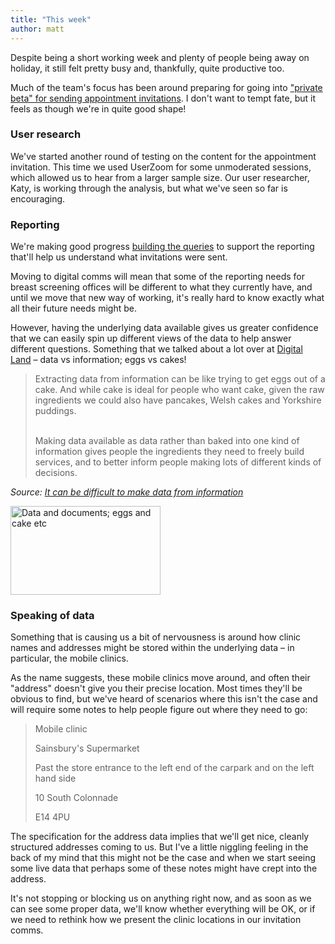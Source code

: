 ```yaml
---
title: "This week"
author: matt
---
```


Despite being a short working week and plenty of people being away on holiday, it still felt pretty busy and, thankfully, quite productive too.

Much of the team's focus has been around preparing for going into ["private beta" for sending appointment invitations](/2025/08/04/where-am-i.html#what-are-we-doing). I don't want to tempt fate, but it feels as though we're in quite good shape!

### User research

We've started another round of testing on the content for the appointment invitation. This time we used UserZoom for some unmoderated sessions, which allowed us to hear from a larger sample size. Our user researcher, Katy, is working through the analysis, but what we've seen so far is encouraging.

### Reporting

We're making good progress [building the queries](https://github.com/NHSDigital/dtos-manage-breast-screening/tree/main/manage_breast_screening/notifications/queries) to support the reporting that'll help us understand what invitations were sent.

Moving to digital comms will mean that some of the reporting needs for breast screening offices will be different to what they currently have, and until we move that new way of working, it's really hard to know exactly what all their future needs might be.

However, having the underlying data available gives us greater confidence that we can easily spin up different views of the data to help answer different questions. Something that we talked about a lot over at [Digital Land](https://www.planning.data.gov.uk/) – data vs information; eggs vs cakes!

> Extracting data from information can be like trying to get eggs out of a cake. And while cake is ideal for people who want cake, given the raw ingredients we could also have pancakes, Welsh cakes and Yorkshire puddings.  
>  
>   
> <br>Making data available as data rather than baked into one kind of information gives people the ingredients they need to freely build services, and to better inform people making lots of different kinds of decisions.

_Source: [It can be difficult to make data from information](https://mhclgdigital.blog.gov.uk/2018/10/25/data-and-information/)_

<a data-flickr-embed="true" data-footer="true" href="https://www.flickr.com/photos/psd/50367816087/" title="Data and documents; eggs and cake etc"><img src="https://live.staticflickr.com/65535/50367816087_cdd64fcfa6_m.jpg" width="240" height="142" alt="Data and documents; eggs and cake etc"/></a><script async src="//embedr.flickr.com/assets/client-code.js" charset="utf-8"></script>

### Speaking of data

Something that is causing us a bit of nervousness is around how clinic names and addresses might be stored within the underlying data – in particular, the mobile clinics.

As the name suggests, these mobile clinics move around, and often their "address" doesn't give you their precise location. Most times they'll be obvious to find, but we've heard of scenarios where this isn't the case and will require some notes to help people figure out where they need to go:

> Mobile clinic
>
> Sainsbury's Supermarket
>
> Past the store entrance to the left end of the carpark and on the left hand side
>
> 10 South Colonnade
>
> E14 4PU

The specification for the address data implies that we'll get nice, cleanly structured addresses coming to us. But I've a little niggling feeling in the back of my mind that this might not be the case and when we start seeing some live data that perhaps some of these notes might have crept into the address.

It's not stopping or blocking us on anything right now, and as soon as we can see some proper data, we'll know whether everything will be OK, or if we need to rethink how we present the clinic locations in our invitation comms.
